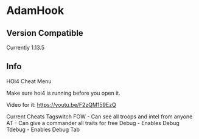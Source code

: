 # AdamHook

## Version Compatible
Currently 1.13.5

## Info
HOI4 Cheat Menu

Make sure hoi4 is running before you open it.

Video for it: https://youtu.be/F2zQM159EzQ

Current Cheats
Tagswitch
FOW - Can see all troops and intel from anyone
AT - Can give a commander all traits for free
Debug - Enables Debug
Tdebug - Enables Debug Tab

